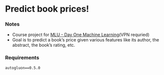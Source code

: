 # Predict book prices!
### Notes
* Course project for [MLU - Day One Machine Learning](https://mlu.corp.amazon.com/contests/7)(VPN requried)
* Goal is to predict a book’s price given various features like its author, the abstract, the book’s rating, etc.

### Requirements
`autogluon==0.5.0`